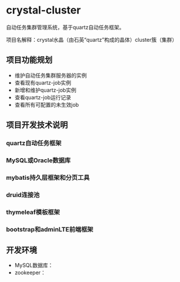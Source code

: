 # crystal-cluster
自动任务集群管理系统，基于quartz自动任务框架。

项目名解释：crystal水晶（由石英“quartz”构成的晶体）cluster簇（集群）

## 项目功能规划
* 维护自动任务集群服务器的实例
* 查看现有quartz-job实例
* 新增和维护quartz-job实例
* 查看quartz-job运行记录
* 查看所有可配置的未生效job

## 项目开发技术说明
### quartz自动任务框架

### MySQL或Oracle数据库

### mybatis持久层框架和分页工具

### druid连接池

### thymeleaf模板框架

### bootstrap和adminLTE前端框架

## 开发环境
* MySQL数据库：
* zookeeper：

